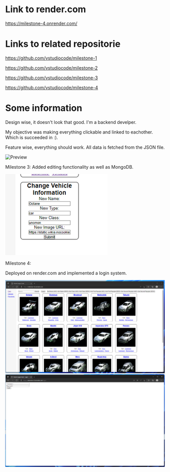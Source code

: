 # Link to render.com
https://milestone-4.onrender.com/

# Links to related repositorie
https://github.com/vstudiocode/milestone-1

https://github.com/vstudiocode/milestone-2

https://github.com/vstudiocode/milestone-3

https://github.com/vstudiocode/milestone-4

# Some information

Design wise, it doesn't look that good. I'm a backend develper.

My objective was making everything clickable and linked to eachother. Which is succeeded in :).

Feature wise, everything should work. All data is fetched from the JSON file.

![Preview](./preview/preview.gif)
 
Milestone 3: Added editing functionality as well as MongoDB.

![Preview](./preview/new.png)

Milestone 4:

Deployed on render.com and implemented a login system.

![Preview](./preview/render.png)
![Preview](./preview/login.png)
